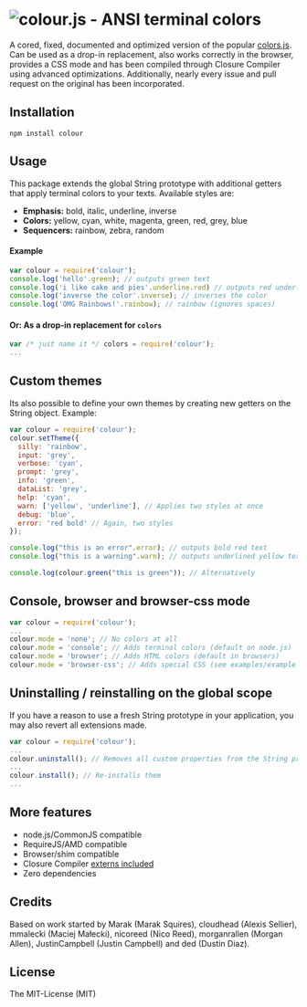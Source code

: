 ![colour.js - ANSI terminal colors](https://raw.github.com/dcodeIO/colour.js/master/colour.png)
===========
A cored, fixed, documented and optimized version of the popular [colors.js](https://github.com/Marak/colors.js). Can be
used as a drop-in replacement, also works correctly in the browser, provides a CSS mode and has been compiled through
Closure Compiler using advanced optimizations. Additionally, nearly every issue and pull request on the original has
been incorporated.

Installation
------------
`npm install colour`

Usage
-----
This package extends the global String prototype with additional getters that apply terminal colors to your texts.
Available styles are:

* **Emphasis:** bold, italic, underline, inverse
* **Colors:** yellow, cyan, white, magenta, green, red, grey, blue
* **Sequencers:** rainbow, zebra, random

#### Example

```js
var colour = require('colour');
console.log('hello'.green); // outputs green text
console.log('i like cake and pies'.underline.red) // outputs red underlined text
console.log('inverse the color'.inverse); // inverses the color
console.log('OMG Rainbows!'.rainbow); // rainbow (ignores spaces)
```

#### Or: As a drop-in replacement for `colors`
```js
var /* just name it */ colors = require('colour');
...
```

Custom themes
-------------
Its also possible to define your own themes by creating new getters on the String object. Example:

```js
var colour = require('colour');
colour.setTheme({
  silly: 'rainbow',
  input: 'grey',
  verbose: 'cyan',
  prompt: 'grey',
  info: 'green',
  dataList: 'grey',
  help: 'cyan',
  warn: ['yellow', 'underline'], // Applies two styles at once
  debug: 'blue',
  error: 'red bold' // Again, two styles
});

console.log("this is an error".error); // outputs bold red text
console.log("this is a warning".warn); // outputs underlined yellow text

console.log(colour.green("this is green")); // Alternatively
```

Console, browser and browser-css mode
-------------------------------------
```js
var colour = require('colour');
...
colour.mode = 'none'; // No colors at all
colour.mode = 'console'; // Adds terminal colors (default on node.js)
colour.mode = 'browser'; // Adds HTML colors (default in browsers)
colour.mode = 'browser-css'; // Adds special CSS (see examples/example.css)
```

Uninstalling / reinstalling on the global scope
-----------------------------------------------
If you have a reason to use a fresh String prototype in your application, you may also revert all extensions made.

```js
var colour = require('colour');
...
colour.uninstall(); // Removes all custom properties from the String prototype
...
colour.install(); // Re-installs them
...
```

More features
-------------
* node.js/CommonJS compatible
* RequireJS/AMD compatible
* Browser/shim compatible
* Closure Compiler [externs included](https://github.com/dcodeIO/colour.js/blob/master/externs/colour.js)
* Zero dependencies

Credits
-------
Based on work started by Marak (Marak Squires), cloudhead (Alexis Sellier), mmalecki (Maciej Małecki), nicoreed (Nico
Reed), morganrallen (Morgan Allen), JustinCampbell (Justin Campbell) and ded (Dustin Diaz).

License
-------
The MIT-License (MIT)
